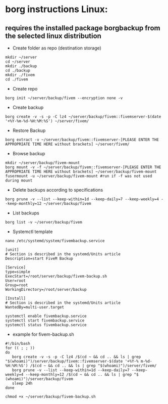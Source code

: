 # borg instructions Linux:
## requires the installed package borgbackup from the selected linux distribution

- Create folder as repo (destination storage)
````
mkdir ~/server
cd ~/server
mkdir ./backup
cd ./backup
mkdir ./fivem
cd ./fivem
````
- Create repo
````
borg init ~/server/backup/fivem --encryption none -v
````
- Create backup
````
borg create -v -s -p -C lz4 ~/server/backup/fivem::fivemserver-$(date '+%Y-%m-%d-%H:%M:%S') ~/server/fivem/
````
- Restore Backup
````
borg extract -v ~/server/backup/fivem::fivemserver-[PLEASE ENTER THE APPROPRIATE TIME HERE without brackets] ~/server/fivem/
````
- Browse backup
````
mkdir ~/server/backup/fivem-mount
borg mount -v -f ~/server/backup/fivem::fivemserver-[PLEASE ENTER THE APPROPRIATE TIME HERE without brackets] ~/server/backup/fivem-mount
fusermount -u ~/server/backup/fivem-mount #run if -f was not used during mount
````
- Delete backups according to specifications
````
borg prune -v --list --keep-within=1d --keep-daily=7 --keep-weekly=4 --keep-monthly=12 ~/server/backup/fivem
````
- List backups
````
borg list -v ~/server/backup/fivem
````
- Systemctl template
````
nano /etc/systemd/system/fivembackup.service
````
````
[unit]
# Section is described in the systemd/Units article
Description=start FiveM Backup

[Service]
type=simple
ExecStart=/root/server/backup/fivem-backup.sh
User=root
Group=root
WorkingDirectory=/root/server/backup

[Install]
# Section is described in the systemd/Units article
WantedBy=multi-user.target
````
````
systemctl enable fivembackup.service
systemctl start fivembackup.service
systemctl status fivembackup.service
````
- example for fivem-backup.sh
````
#!/bin/bash
for (( ; ; ))
do
   borg create -v -s -p -C lz4 /$(cd ~ && cd .. && ls | grep "$(whoami)")/server/backup/fivem::fivemserver-$(date '+%Y-% m-%d-%H:%M:%S') /$(cd ~ && cd .. && ls | grep "$(whoami)")/server/fivem/
   borg prune -v --list --keep-within=1d --keep-daily=7 --keep-weekly=4 --keep-monthly=12 /$(cd ~ && cd .. && ls | grep "$ (whoami)")/server/backup/fivem
   sleep 24h
done
````
````
chmod +x ~/server/backup/fivem-backup.sh
````
